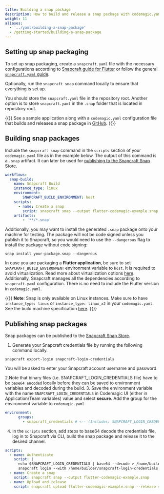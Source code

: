 ```yaml
---
title: Building a snap package
description: How to build and release a snap package with codemagic.yaml
weight: 11
aliases:
  - '../yaml/building-a-snap-package'
  - /getting-started/building-a-snap-package
---
```


## Setting up snap packaging

To set up snap packaging, create a `snapcraft.yaml` file with the necessary configurations according to [Snapcraft guide for Flutter](https://snapcraft.io/docs/flutter-applications) or follow the general [`snapcraft.yaml` guide](https://snapcraft.io/docs/creating-snapcraft-yaml).

Optionally, run the `snapcraft snap` command locally to ensure that everything is set up.

You should store the `snapcraft.yaml` file in the repository root. Another option is to store `snapcraft.yaml` in the `.snap` folder that is located in repository root.

{{<notebox>}}
See a sample application along with a `codemagic.yaml` configuration file that builds and releases a snap package in [GitHub](https://github.com/codemagic-ci-cd/flutter-snapcraft-example/).
{{</notebox>}}

## Building snap packages

Include the `snapcraft snap` command in the `scripts` section of your `codemagic.yaml` file as in the example below. The output of this command is a `.snap` artifact. It can later be used for [publishing to the Snapcraft Snap Store](#publishing-snap-packages).

```yaml
workflows:
  snap-build:
    name: Snapcraft Build
    instance_type: linux
    environment:
        SNAPCRAFT_BUILD_ENVIRONMENT: host
    scripts:
      - name: Create a snap
        script: snapcraft snap --output flutter-codemagic-example.snap
    artifacts:
        - '**/*.snap'
```

Additionally, you may want to install the generated `.snap` package onto your machine for testing. The package will not be code signed unless you publish it to Snapcraft, so you would need to use the `--dangerous` flag to install the package without code signing:

    snap install your-package.snap --dangerous

In case you are packaging a **Flutter application**, be sure to set `SNAPCRAFT_BUILD_ENVIRONMENT` environment variable to `host`. It is required to avoid virtualization. Read more about virtualization options [here](https://flutter.dev/docs/deployment/linux). Additionally, Snapcraft manages all the dependencies according to `snapcraft.yaml` configuration. There is no need to include the Flutter version in `codemagic.yaml`.

{{<notebox>}}
**Note**: Snap is only available on Linux instances. Make sure to have `instance_type: linux` or `instance_type: linux_x2` in your `codemagic.yaml`. See the build machine specification [here](../specs/versions-linux/).
{{</notebox>}}

## Publishing snap packages

Snap packages can be published to the [Snapcraft Snap Store](https://snapcraft.io/).

1. Generate your Snapcraft credentials file by running the following command locally.

```
snapcraft export-login snapcraft-login-credentials
```

  You will be asked to enter your Snapcraft account username and password.
  
2.Note that binary files (i.e. SNAPCRAFT_LOGIN_CREDENTIALS file) have to be [`base64 encoded`](../variables/environment-variable-groups/#storing-sensitive-valuesfiles) locally before they can be saved to environment variables and decoded during the build.
3. Save the environment variable with the name `SNAPCRAFT_LOGIN_CREDENTIALS` in Codemagic UI (either in Application/Team variables) value and select **secure**. Add the group for the environment variable to `codemagic.yaml`. 

```yaml
environment:
      groups:
        - snapcraft_credentials # <-- (Includes: SNAPCRAFT_LOGIN_CREDENTIALS)
```
4. In the `scripts` section, add steps to base64 decode the credentials file, log in to Snapcraft via CLI, build the snap package and release it to the desired channel.

```yaml
scripts:
  - name: Authenticate
    script: |
      echo $SNAPCRAFT_LOGIN_CREDENTIALS | base64 --decode > /home/builder/snapcraft-login-credentials
      snapcraft login --with /home/builder/snapcraft-login-credentials
  - name: Create a snap
    script: snapcraft snap --output flutter-codemagic-example.snap
  - name: Upload and release
    script: snapcraft upload flutter-codemagic-example.snap --release stable
```
